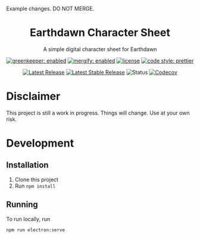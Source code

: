 Example changes. DO NOT MERGE.

<!-- Some icon -->
<!-- <p align="center">
  <a href=""><img src="" width="" alt="" /></a>
</p> -->
<!-- <h3 align="center"><a href="https://probot.github.io">Earthdawn Character Sheet</a></h3> -->
<h1 align="center">Earthdawn Character Sheet</h3>
<p align="center">A simple digital character sheet for Earthdawn<p>
<p align="center">
  <a href="https://greenkeeper.io"><img src="https://badges.greenkeeper.io/thislooksfun/earthdawn.svg?style=flat-square" alt="greenkeeper: enabled"></a>
  <a href="https://mergify.io"><img src="https://img.shields.io/endpoint.svg?url=https://gh.mergify.io/badges/thislooksfun/earthdawn&style=flat-square" alt="mergify: enabled"></a>
  <a href="https://github.com/thislooksfun/earthdawn/blob/master/LICENSE"><img src="https://flat.badgen.net/github/license/thislooksfun/earthdawn" alt="license"></a>
  <a href="https://github.com/prettier/prettier"><img src="https://img.shields.io/badge/code_style-prettier-ff69b4.svg?style=flat-square" alt="code style: prettier"></a>
</p>

<p align="center">
  <a href="https://github.com/thislooksfun/earthdawn/releases"><img src="https://flat.badgen.net/github/release/thislooksfun/earthdawn" title="Latest Release" alt="Latest Release"></a>
  <a href="https://github.com/thislooksfun/earthdawn/releases/latest"><img src="https://flat.badgen.net/github/release/thislooksfun/earthdawn/stable" title="Latest Stable Release" alt="Latest Stable Release"></a>
  <img src="https://flat.badgen.net/github/status/thislooksfun/earthdawn" alt="Status">
  <a href="https://codecov.io/gh/thislooksfun/earthdawn/"><img src="https://flat.badgen.now.sh/codecov/c/github/thislooksfun/earthdawn" alt="Codecov"></a>
</p>

# Disclaimer

This project is still a work in progress. Things will change. Use at your own risk.

# Development

## Installation

1. Clone this project
2. Run `npm install`

## Running

To run locally, run

```bash
npm run electron:serve
```
